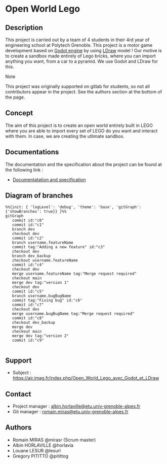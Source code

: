 # Open World Lego

## Description
This project is carried out by a team of 4 students in their 4rd year of engineering school at Polytech Grenoble.
This project is a motor game development based on [Godot engine](https://godotengine.org) by using [LDraw](https://www.ldraw.org) model !
Our motive is to create a sandbox made entirely of Lego bricks, where you can import anything you want, from a car to a pyramid. We use Godot and LDraw for this.

> [!NOTE]
> This project was originally supported on gitlab for students, so not all contributors appear in the project. See the authors section at the bottom of the page.

## Concept
The aim of this project is to create an open world entirely built in LEGO where you are able to import every set of LEGO do you want and interact with them. In case, we are creating the utlimate sandbox. 

## Documentations

The documentation and the specification about the project can be found at the following link :

- [Documentatation and specification](https://gricad-gitlab.univ-grenoble-alpes.fr/Projets-INFO4/23-24/04/docs)
  
## Diagram of branches
```mermaid
%%{init: { 'logLevel': 'debug', 'theme': 'base', 'gitGraph': {'showBranches': true}} }%%
gitGraph
   commit id:"c0"
   commit id:"c1"
   branch dev
   checkout dev
   commit id:"c2"
   branch username.featureName
   commit tag:"Adding a new feature" id:"c3"
   checkout dev
   branch dev_backup
   checkout username.featureName
   commit id:"c4"
   checkout dev
   merge username.featureName tag:"Merge request required"
   checkout main
   merge dev tag:"version 1"
   checkout dev
   commit id:"c5"
   branch username.bugBugName
   commit tag:"Fixing bug" id:"c6"
   commit id:"c7"
   checkout dev
   merge username.bugBugName tag:"Merge request required"
   commit id:"c8"
   checkout dev_backup
   merge dev
   checkout main
   merge dev tag:"version 2"
   commit id:"c9"
   
```
## Support
- Subject : https://air.imag.fr/index.php/Open_World_Lego_avec_Godot_et_LDraw

## Contact
- Project manager : albin.horlaville@etu.univ-grenoble-alpes.fr
- Git manager : romain.miras@etu.univ-grenoble-alpes.fr

## Authors
- Romain MIRAS @mirasr (Scrum master)
- Albin HORLAVILLE @horlavia
- Louane LESUR @lesurl
- Gregory PITITTO @pitittog
